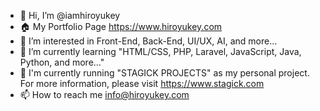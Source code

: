 - 👋 Hi, I’m @iamhiroyukey
- 🏠 My Portfolio Page https://www.hiroyukey.com
- 👀 I’m interested in Front-End, Back-End, UI/UX, AI, and more...
- 🌱 I’m currently learning "HTML/CSS, PHP, Laravel, JavaScript, Java, Python, and more..."
- 💞️ I'm currently running "STAGICK PROJECTS" as my personal project. For more information, please visit https://www.stagick.com
- 📫 How to reach me info@hiroyukey.com

<!---
iamhiroyukey/iamhiroyukey is a ✨ special ✨ repository because its `README.md` (this file) appears on your GitHub profile.
You can click the Preview link to take a look at your changes.
--->
